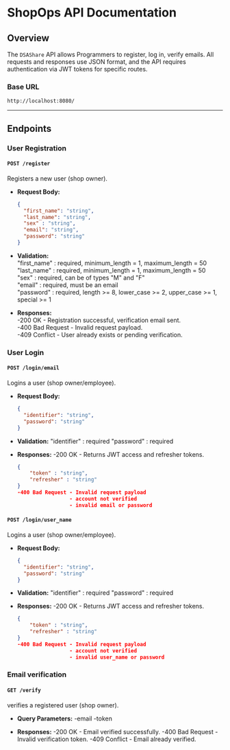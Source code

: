 # ShopOps API Documentation

## Overview
The `DSAShare` API allows Programmers to register, log in, verify emails. All requests and responses use JSON format, and the API requires authentication via JWT tokens for specific routes.

### Base URL
`http://localhost:8080/`

---

## Endpoints

### **User Registration**

#### `POST /register`
Registers a new user (shop owner).

- **Request Body:**
  ```json
  {
    "first_name": "string",
    "last_name": "string",
    "sex" : "string",
    "email": "string",
    "password": "string"
  }

- **Validation:**  
  "first_name" : required, minimum_length = 1, maximum_length = 50  
  "last_name" : required, minimum_length = 1, maximum_length = 50  
  "sex" : required, can be of types "M" and "F"  
  "email" : required, must be an email  
  "password" : required, length >= 8, lower_case >= 2, upper_case >= 1, special >= 1  


- **Responses:**  
    -200 OK - Registration successful, verification email sent.  
    -400 Bad Request - Invalid request payload.  
    -409 Conflict - User already exists or pending verification.  


### **User Login**

#### `POST /login/email`
Logins a user (shop owner/employee).

- **Request Body:**
  ```json
  {
    "identifier": "string",
    "password": "string"
  }

- **Validation:**
  "identifier" : required
  "password" : required


- **Responses:**
    -200 OK - Returns JWT access and refresher tokens.
    ```json
    {
        "token" : "string",
        "refresher" : "string"
    }
    -400 Bad Request - Invalid request payload  
                     - account not verified 
                     - invalid email or password


#### `POST /login/user_name`
Logins a user (shop owner/employee).

- **Request Body:**
  ```json
  {
    "identifier": "string",
    "password": "string"
  }

- **Validation:**
  "identifier" : required
  "password" : required


- **Responses:**
    -200 OK - Returns JWT access and refresher tokens.
    ```json
    {
        "token" : "string",
        "refresher" : "string"
    }
    -400 Bad Request - Invalid request payload  
                     - account not verified 
                     - invalid user_name or password  


### **Email verification**

#### `GET /verify`
verifies a registered user (shop owner).

- **Query Parameters:**
  -email
  -token

- **Responses:**
    -200 OK - Email verified successfully.
    -400 Bad Request - Invalid verification token.
    -409 Conflict - Email already verified.


